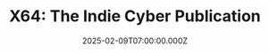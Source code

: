 ---
title: "X64: The Indie Cyber Publication"
description: "Im starting an indie cyber publication. Want in?"
date: 2025-02-09T07:00:00.000Z
draft: false
slug: x64-onl
type: redirect
target: https://x64.onl
---